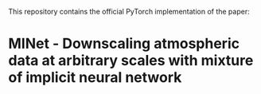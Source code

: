 This repository contains the official PyTorch implementation of the paper:
# MINet - Downscaling atmospheric data at arbitrary scales with mixture of implicit neural network
